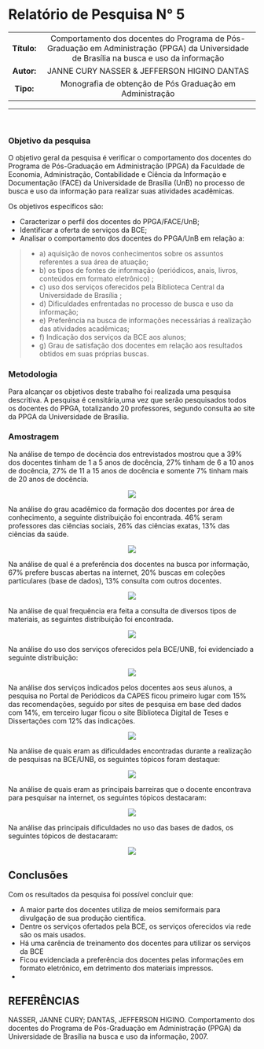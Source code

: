 # Relatório de Pesquisa N° 5

| | |
|:-:| :-: |
| **Título:** | Comportamento dos docentes do Programa de Pós-Graduação em Administração (PPGA) da Universidade de Brasília na busca e uso da informação |
| **Autor:** | JANNE CURY NASSER & JEFFERSON HIGINO DANTAS |
| **Tipo:** | Monografia de obtenção de Pós Graduação  em  Administração  |
___
<br/>

### **Objetivo da pesquisa**

O  objetivo  geral  da  pesquisa  é  verificar  o  comportamento  dos  docentes  do  Programa de Pós-Graduação em Administração (PPGA) da Faculdade de Economia, Administração,  Contabilidade  e  Ciência  da  Informação  e  Documentação  (FACE)  da  Universidade  de  Brasília  (UnB)  no  processo  de  busca  e  uso  da  informação  para  realizar suas atividades acadêmicas. 

Os objetivos específicos são:
* Caracterizar o perfil dos docentes do PPGA/FACE/UnB; 
* Identificar a oferta de serviços da BCE; 
* Analisar o comportamento dos docentes do PPGA/UnB em relação a: 
> * a) aquisição  de  novos  conhecimentos  sobre  os  assuntos  referentes  a  sua  área de atuação; 
> * b)  os  tipos  de  fontes  de  informação  (periódicos,  anais,  livros,  conteúdos  em  formato eletrônico) ; 
> * c)  uso  dos  serviços  oferecidos  pela  Biblioteca  Central  da  Universidade  de  Brasília ; 
> * d) Dificuldades enfrentadas no processo de busca e uso da informação;
> * e)  Preferência  na  busca  de  informações  necessárias  á  realização    das  atividades acadêmicas;
> * f) Indicação dos serviços da BCE aos alunos;
> * g)  Grau  de  satisfação  dos  docentes  em  relação  aos  resultados  obtidos  em  suas próprias buscas. 

### **Metodologia**

Para alcançar os objetivos deste trabalho foi realizada uma pesquisa descritiva. A pesquisa é censitária,uma vez que serão pesquisados todos os docentes do PPGA, totalizando 20 professores, segundo consulta ao site da PPGA da Universidade de Brasília.

### **Amostragem**

Na análise de tempo de docência dos entrevistados mostrou que a 39% dos docentes tinham de 1 a 5 anos de docência, 27% tinham de 6 a 10 anos de docência, 27% de 11 a 15 anos de docência e somente 7% tinham mais de 20 anos de docência.

<p align="center">
  <img src="../docs/assets/images/print_screen/user-profile-reports/user-profile-search-5.1.png">
</p>

Na análise do grau acadêmico da formação dos docentes por área de conhecimento, a seguinte distribuição foi encontrada. 46% seram professores das ciências sociais, 26% das ciências exatas, 13% das ciẽncias da saúde. 

<p align="center">
  <img src="../docs/assets/images/print_screen/user-profile-reports/user-profile-search-5.2.png">
</p>

Na análise de qual é a preferência dos docentes na busca por informação, 67% prefere buscas abertas na internet, 20% buscas em coleções particulares (base de dados), 13% consulta com outros docentes. 

<p align="center">
  <img src="../docs/assets/images/print_screen/user-profile-reports/user-profile-search-5.3.png">
</p>

Na análise de qual frequência era feita a consulta de diversos tipos de materiais, as seguintes distribuição foi encontrada.

<p align="center">
  <img src="../docs/assets/images/print_screen/user-profile-reports/user-profile-search-5.4.png">
</p>

Na análise do uso dos serviços oferecidos pela BCE/UNB, foi evidenciado a seguinte distribuição:

<p align="center">
  <img src="../docs/assets/images/print_screen/user-profile-reports/user-profile-search-5.5.png">
</p>

Na análise dos serviços indicados pelos docentes aos seus alunos, a pesquisa no Portal de Periódicos da CAPES ficou primeiro lugar com 15% das recomendações, seguido por sites de pesquisa em base ded dados com 14%, em terceiro lugar ficou o site Biblioteca Digital de Teses e Dissertações com 12% das indicações. 

<p align="center">
  <img src="../docs/assets/images/print_screen/user-profile-reports/user-profile-search-5.6.png">
</p>

Na análise de quais eram as dificuldades encontradas durante a realização de pesquisas na BCE/UNB, os seguintes tópicos foram destaque:

<p align="center">
  <img src="../docs/assets/images/print_screen/user-profile-reports/user-profile-search-5.7.png">
</p>

Na análise de quais eram as principais barreiras que o docente encontrava para pesquisar na internet, os seguintes tópicos destacaram:

<p align="center">
  <img src="../docs/assets/images/print_screen/user-profile-reports/user-profile-search-5.8.png">
</p>

Na análise das principais dificuldades no uso das bases de dados, os seguintes tópicos de destacaram:

<p align="center">
  <img src="../docs/assets/images/print_screen/user-profile-reports/user-profile-search-5.9.png">
</p>



## Conclusões

Com os resultados da pesquisa foi possível concluir que:
* A maior  parte  dos docentes utiliza de meios semiformais para divulgação de sua produção cientifica.
* Dentre os serviços ofertados pela BCE, os serviços oferecidos via rede são os mais usados.
* Há uma carência de treinamento dos docentes para utilizar os serviços da BCE
* Ficou  evidenciada  a  preferência  dos  docentes  pelas  informações  em  formato  eletrônico,  em  detrimento  dos materiais impressos.
* 

## REFERÊNCIAS

NASSER, JANNE CURY; DANTAS, JEFFERSON HIGINO. Comportamento dos docentes do Programa de Pós-Graduação em Administração (PPGA) da Universidade de Brasília na busca e uso da informação, 2007.
